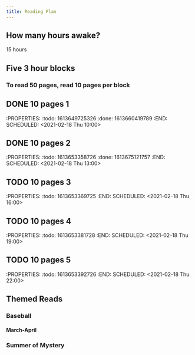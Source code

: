 ```yaml
---
title: Reading Plan
---
```


## How many hours awake?
15 hours 
## Five 3 hour blocks
### To read 50 pages, read 10 pages per block
## DONE 10 pages 1 
:PROPERTIES:
:todo: 1613649725326
:done: 1613660419789
:END:
SCHEDULED: <2021-02-18 Thu 10:00>
## DONE 10 pages 2 
:PROPERTIES:
:todo: 1613653358726
:done: 1613675121757
:END:
SCHEDULED: <2021-02-18 Thu 13:00>
## TODO 10 pages 3
:PROPERTIES:
:todo: 1613653369725
:END:
SCHEDULED: <2021-02-18 Thu 16:00>
## TODO 10 pages 4
:PROPERTIES:
:todo: 1613653381728
:END:
SCHEDULED: <2021-02-18 Thu 19:00>
## TODO 10 pages 5 
:PROPERTIES:
:todo: 1613653392726
:END:
SCHEDULED: <2021-02-18 Thu 22:00>
## Themed Reads
### Baseball
#### March-April
### Summer of Mystery
